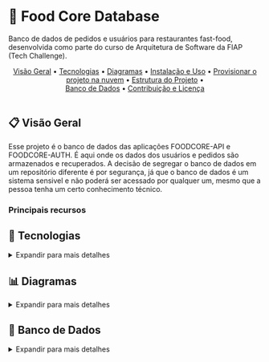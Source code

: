 # 🧾​ Food Core Database

Banco de dados de pedidos e usuários para restaurantes fast-food, desenvolvida como parte do curso de Arquitetura de Software
da FIAP (Tech Challenge).

<div align="center">
  <a href="#visao-geral">Visão Geral</a> •
  <a href="#tecnologias">Tecnologias</a> •
  <a href="#diagramas">Diagramas</a> •
  <a href="#instalacao-e-uso">Instalação e Uso</a> •
  <a href="#provisionamento-na-nuvem">Provisionar o projeto na nuvem</a> •
  <a href="#estrutura-do-projeto">Estrutura do Projeto</a> • <br/>
  <a href="#banco-de-dados">Banco de Dados</a> •
  <a href="#contribuicao-e-licenca">Contribuição e Licença</a>
</div><br>

<h2 id="visao-geral">📋 Visão Geral</h2>

Esse projeto é o banco de dados das aplicações FOODCORE-API e FOODCORE-AUTH. É aqui onde os dados dos usuários e pedidos são armazenados e recuperados.
A decisão de segregar o banco de dados em um repositório diferente é por segurança, já que o banco de dados é um sistema sensivel e não poderá ser acessado por qualquer um, mesmo que a pessoa tenha um certo conhecimento técnico.

### Principais recursos

<h2 id="tecnologias">🔧 Tecnologias</h2>

<details>
<summary>Expandir para mais detalhes</summary>

### Banco de Dados

- **PostgreSQL**: Banco de dados relacional principal
- **Liquibase**: Migrações de banco de dados

</details>

<h2 id="diagramas">📊 Diagramas</h2>

<details>
<summary>Expandir para mais detalhes</summary>

### Modelo de Domínio

![Diagrama Modelo de Domínio](docs/diagrams/domain-model.svg)

</details>

<h2 id="banco-de-dados">💾 Banco de Dados</h2>

<details>
<summary>Expandir para mais detalhes</summary>

### Modelo Relacional

O sistema utiliza PostgreSQL como banco de dados principal, com o seguinte esquema:

![Diagrama Entidade e Relacionamento](docs/diagrams/DER.svg)

### Gerenciamento de Migrações

O projeto utiliza `Liquibase` para gerenciar migrações de banco de dados, organizadas por módulo:

```
src/main/resources/db/changelog/
├── db.changelog-master.yaml          # Arquivo principal
├── modules/                          # Migrations separadas por módulo
│   ├── order/
│   │   ├── 01-order-tables.sql
│   │   ├── 02-order-indexes.sql
│   │   └── 03-order-seed.sql
│   ├── user/
│   ├── catalog/
│   └── payment/
└── shared/
    └── 00-init-schema.sql
```

As migrações são aplicadas automaticamente durante a inicialização da aplicação, mas também podem ser executadas
manualmente pelo CLI [food](https://github.com/FIAP-SOAT-TECH-TEAM/foodcore-api?tab=readme-ov-file#iniciando-a-aplica%C3%A7%C3%A3o-localmente-via-script-centralizador):

```bash
./food db:up     # Aplicar migrações
./food db:reset  # Resetar e recriar o banco de dados
```

### Acesso ao Banco de Dados

Para acessar o banco de dados durante o desenvolvimento, utilize o Adminer disponível em:
<http://localhost:8081>

Credenciais:

- Sistema: PostgreSQL
- Servidor: db
- Usuário: postgres
- Senha: postgres
- Banco: fastfood

</details>
